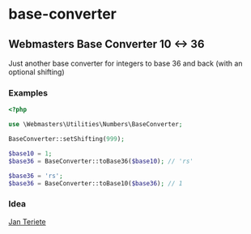 # base-converter

## Webmasters Base Converter 10 <-> 36

Just another base converter for integers to base 36 and back (with an optional shifting)

### Examples

```php
<?php

use \Webmasters\Utilities\Numbers\BaseConverter;

BaseConverter::setShifting(999);

$base10 = 1;
$base36 = BaseConverter::toBase36($base10); // 'rs'

$base36 = 'rs';
$base36 = BaseConverter::toBase10($base36); // 1

```

### Idea
[Jan Teriete](https://plus.google.com/106660436858103395374?rel=author)